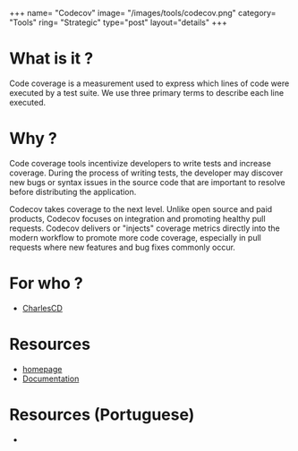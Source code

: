 +++
name= "Codecov"
image= "/images/tools/codecov.png"
category= "Tools"
ring= "Strategic"
type="post"
layout="details"
+++

# What is it ?
Code coverage is a measurement used to express which lines of code were executed by a test suite. We use three primary terms to describe each line executed.


# Why ?
Code coverage tools incentivize developers to write tests and increase coverage. During the process of writing tests, the developer may discover new bugs or syntax issues in the source code that are important to resolve before distributing the application.

Codecov takes coverage to the next level. Unlike open source and paid products, Codecov focuses on integration and promoting healthy pull requests. Codecov delivers or "injects" coverage metrics directly into the modern workflow to promote more code coverage, especially in pull requests where new features and bug fixes commonly occur.

# For who ?
* [CharlesCD](https://charlescd.io/)

# Resources
* [homepage](https://about.codecov.io/)
* [Documentation](https://docs.codecov.com/docs/about-code-coverage)

# Resources (Portuguese)
* []()
